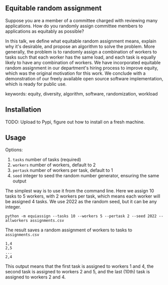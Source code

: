 ## Equitable random assignment

Suppose you are a member of a committee charged with reviewing many applications.
How do you randomly assign committee members to applications as equitably as possible?

In this talk, we define what equitable random assignment means, explain why it's desirable, and propose an algorithm to solve the problem.
More generally, the problem is to randomly assign a combination of workers to tasks such that each worker has the same load, and each task is equally likely to have any combination of workers.
We have incorporated equitable random assignment in our department's hiring process to improve equity, which was the original motivation for this work.
We conclude with a demonstration of our freely available open source software implementation, which is ready for public use.

keywords: equity, diversity, algorithm, software, randomization, workload

## Installation

TODO: Upload to Pypi, figure out how to install on a fresh machine.

## Usage

Options:

1. `tasks` number of tasks (required)
2. `workers` number of workers, default to 2
3. `pertask` number of workers per task, default to 1
4. `seed` integer to seed the random number generator, ensuring the same output

The simplest way is to use it from the command line.
Here we assign 10 tasks to 5 workers, with 2 workers per task, which means each worker will be assigned 4 tasks.
We use 2022 as the random seed, but it can be any integer.

```
python -m equiassign --tasks 10 --workers 5 --pertask 2 --seed 2022 --allworkers assignments.csv
```

The result saves a random assignment of workers to tasks to `assignments.csv`

```
1,4
2,5
...
2,4
```

This output means that the first task is assigned to workers 1 and 4, the second task is assigned to workers 2 and 5, and the last (10th) task is assigned to workers 2 and 4.
